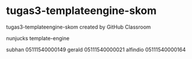 # tugas3-templateengine-skom
tugas3-templateengine-skom created by GitHub Classroom

nunjucks template-engine

subhan    05111540000149
gerald    05111540000021
alfindio  05111540000164
